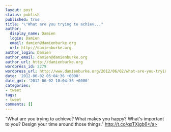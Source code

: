 ```yaml
---
layout: post
status: publish
published: true
title: "\"What are you trying to achiev..."
author:
  display_name: Damien
  login: Damien
  email: damien@damienburke.org
  url: http://damienburke.org
author_login: Damien
author_email: damien@damienburke.org
author_url: http://damienburke.org
wordpress_id: 2279
wordpress_url: http://www.damienburke.org/2012/06/02/what-are-you-trying-to-achiev/
date: '2012-06-02 05:04:36 +0000'
date_gmt: '2012-06-02 10:04:36 +0000'
categories:
- tweet
tags:
- tweet
comments: []
---
```

<p>"What are you trying to achieve? What makes you happy? What's important to you? Design your time around those things." <a href="http:&#47;&#47;t.co&#47;qxTXjgb6" rel="nofollow">http:&#47;&#47;t.co&#47;qxTXjgb6<&#47;a></p>
